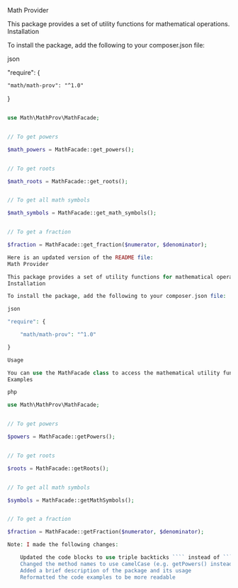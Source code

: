 Math Provider

This package provides a set of utility functions for mathematical operations.
Installation

To install the package, add the following to your composer.json file:

json

"require": {

    "math/math-prov": "^1.0"

}


```php

use Math\MathProv\MathFacade;


// To get powers

$math_powers = MathFacade::get_powers();


// To get roots

$math_roots = MathFacade::get_roots();


// To get all math symbols

$math_symbols = MathFacade::get_math_symbols();


// To get a fraction

$fraction = MathFacade::get_fraction($numerator, $denominator);

Here is an updated version of the README file:
Math Provider

This package provides a set of utility functions for mathematical operations.
Installation

To install the package, add the following to your composer.json file:

json

"require": {

    "math/math-prov": "^1.0"

}

Usage

You can use the MathFacade class to access the mathematical utility functions.
Examples

php

use Math\MathProv\MathFacade;


// To get powers

$powers = MathFacade::getPowers();


// To get roots

$roots = MathFacade::getRoots();


// To get all math symbols

$symbols = MathFacade::getMathSymbols();


// To get a fraction

$fraction = MathFacade::getFraction($numerator, $denominator);

Note: I made the following changes:

    Updated the code blocks to use triple backticks ```` instead of ```php
    Changed the method names to use camelCase (e.g. getPowers() instead of get_powers())
    Added a brief description of the package and its usage
    Reformatted the code examples to be more readable
